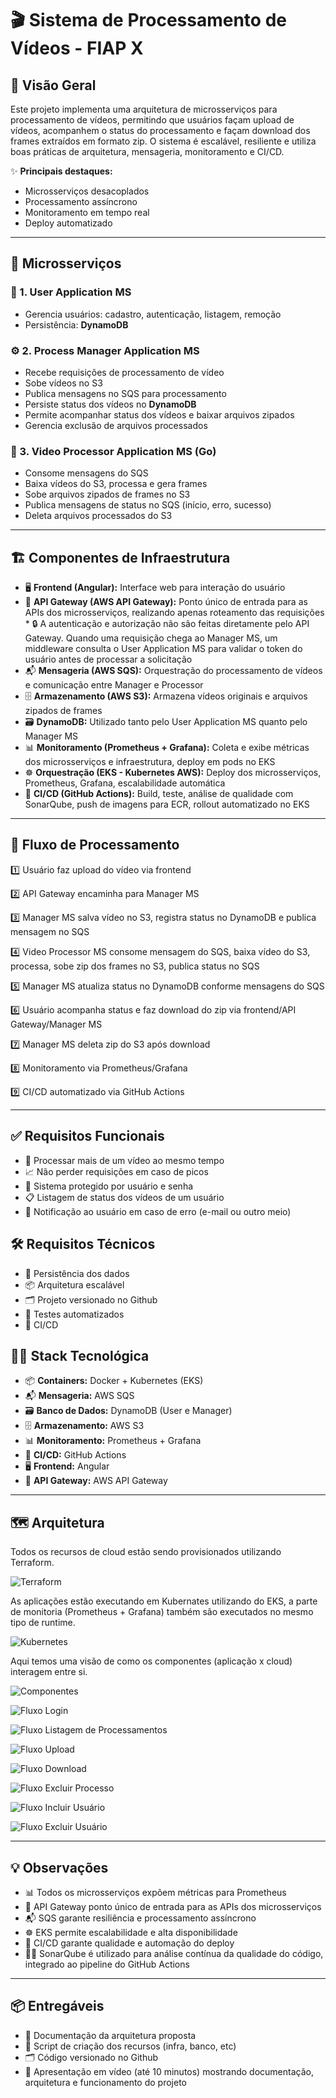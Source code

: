 # 🎬 Sistema de Processamento de Vídeos - FIAP X

## 👀 Visão Geral

Este projeto implementa uma arquitetura de microsserviços para processamento de vídeos, permitindo que usuários façam upload de vídeos, acompanhem o status do processamento e façam download dos frames extraídos em formato zip. O sistema é escalável, resiliente e utiliza boas práticas de arquitetura, mensageria, monitoramento e CI/CD.

✨ **Principais destaques:**
- Microsserviços desacoplados
- Processamento assíncrono
- Monitoramento em tempo real
- Deploy automatizado

---

## 🧩 Microsserviços

### 👤 1. User Application MS
- Gerencia usuários: cadastro, autenticação, listagem, remoção
- Persistência: **DynamoDB**

### ⚙️ 2. Process Manager Application MS
- Recebe requisições de processamento de vídeo
- Sobe vídeos no S3
- Publica mensagens no SQS para processamento
- Persiste status dos vídeos no **DynamoDB**
- Permite acompanhar status dos vídeos e baixar arquivos zipados
- Gerencia exclusão de arquivos processados

### 🎥 3. Video Processor Application MS (Go)
- Consome mensagens do SQS
- Baixa vídeos do S3, processa e gera frames
- Sobe arquivos zipados de frames no S3
- Publica mensagens de status no SQS (início, erro, sucesso)
- Deleta arquivos processados do S3

---

## 🏗️ Componentes de Infraestrutura

* 🖥️ **Frontend (Angular):** Interface web para interação do usuário
* 🚪 **API Gateway (AWS API Gateway):** Ponto único de entrada para as APIs dos microsserviços, realizando apenas roteamento das requisições
        * 🔒 A autenticação e autorização não são feitas diretamente pelo API Gateway. Quando uma requisição chega ao Manager MS, um middleware consulta o User Application MS para validar o token do usuário antes de processar a solicitação
* 📬 **Mensageria (AWS SQS):** Orquestração do processamento de vídeos e comunicação entre Manager e Processor
* 🗄️ **Armazenamento (AWS S3):** Armazena vídeos originais e arquivos zipados de frames
* 🗃️ **DynamoDB:** Utilizado tanto pelo User Application MS quanto pelo Manager MS
* 📊 **Monitoramento (Prometheus + Grafana):** Coleta e exibe métricas dos microsserviços e infraestrutura, deploy em pods no EKS
* ☸️ **Orquestração (EKS - Kubernetes AWS):** Deploy dos microsserviços, Prometheus, Grafana, escalabilidade automática
* 🤖 **CI/CD (GitHub Actions):** Build, teste, análise de qualidade com SonarQube, push de imagens para ECR, rollout automatizado no EKS

---

## 🔄 Fluxo de Processamento

1️⃣ Usuário faz upload do vídeo via frontend

2️⃣ API Gateway encaminha para Manager MS

3️⃣ Manager MS salva vídeo no S3, registra status no DynamoDB e publica mensagem no SQS

4️⃣ Video Processor MS consome mensagem do SQS, baixa vídeo do S3, processa, sobe zip dos frames no S3, publica status no SQS

5️⃣ Manager MS atualiza status no DynamoDB conforme mensagens do SQS

6️⃣ Usuário acompanha status e faz download do zip via frontend/API Gateway/Manager MS

7️⃣ Manager MS deleta zip do S3 após download

8️⃣ Monitoramento via Prometheus/Grafana

9️⃣ CI/CD automatizado via GitHub Actions

---

## ✅ Requisitos Funcionais

* 🚀 Processar mais de um vídeo ao mesmo tempo
* 📈 Não perder requisições em caso de picos
* 🔐 Sistema protegido por usuário e senha
* 📋 Listagem de status dos vídeos de um usuário
* 📢 Notificação ao usuário em caso de erro (e-mail ou outro meio)

## 🛠️ Requisitos Técnicos

* 💾 Persistência dos dados
* 📦 Arquitetura escalável
* 🗂️ Projeto versionado no Github
* 🧪 Testes automatizados
* 🤖 CI/CD

## 🧑‍💻 Stack Tecnológica

* 📦 **Containers:** Docker + Kubernetes (EKS)
* 📬 **Mensageria:** AWS SQS
* 🗃️ **Banco de Dados:** DynamoDB (User e Manager)
* 🗄️ **Armazenamento:** AWS S3
* 📊 **Monitoramento:** Prometheus + Grafana
* 🤖 **CI/CD:** GitHub Actions
* 🖥️ **Frontend:** Angular
* 🚪 **API Gateway:** AWS API Gateway

---

## 🗺️ Arquitetura

Todos os recursos de cloud estão sendo provisionados utilizando Terraform.

![Terraform](doc/terraform.png)

As aplicações estão executando em Kubernates utilizando do EKS, a parte de monitoria (Prometheus + Grafana) também são executados no mesmo tipo de runtime.

![Kubernetes](doc/kubernetes.png)

Aqui temos uma visão de como os componentes (aplicação x cloud) interagem entre si.

![Componentes](doc/componentes.png)

![Fluxo Login](doc/01-fluxo-login.png)

![Fluxo Listagem de Processamentos](doc/02-fluxo-listagem-processamentos.png)

![Fluxo Upload](doc/03-fluxo-upload.png)

![Fluxo Download](doc/04-fluxo-download.png)

![Fluxo Excluir Processo](doc/05-fluxo-excluir-processo.png)

![Fluxo Incluir Usuário](doc/06-fluxo-incluir-usuario.png)

![Fluxo Excluir Usuário](doc/07-fluxo-excluir-usuario.png)

---

## 💡 Observações

* 📊 Todos os microsserviços expõem métricas para Prometheus
* 🚪 API Gateway ponto único de entrada para as APIs dos microsserviços
* 📬 SQS garante resiliência e processamento assíncrono
* ☸️ EKS permite escalabilidade e alta disponibilidade
* 🤖 CI/CD garante qualidade e automação do deploy
* 🧑‍🔬 SonarQube é utilizado para análise contínua da qualidade do código, integrado ao pipeline do GitHub Actions

---

## 📦 Entregáveis

* 📄 Documentação da arquitetura proposta
* 📝 Script de criação dos recursos (infra, banco, etc)
* 🗂️ Código versionado no Github
* 🎥 Apresentação em vídeo (até 10 minutos) mostrando documentação, arquitetura e funcionamento do projeto
